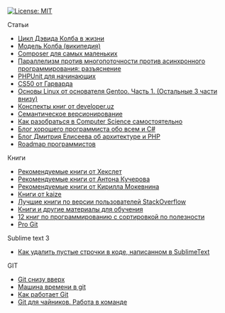[![License: MIT](https://img.shields.io/badge/License-MIT-yellow.svg)](https://opensource.org/licenses/MIT)

Статьи

- [Цикл Дэвида Колба в жизни](https://habr.com/ru/post/159321/)
- [Модель Колба (википедия)](https://ru.wikipedia.org/wiki/%D0%9C%D0%BE%D0%B4%D0%B5%D0%BB%D1%8C_%D0%9A%D0%BE%D0%BB%D0%B1%D0%B0)
- [Composer для самых маленьких](https://habr.com/ru/post/439200/)
- [Параллелизм против многопоточности против асинхронного программирования: разъяснение](https://habr.com/ru/post/337528/)
- [PHPUnit для начинающих](https://phpprofi.ru/blogs/post/24)
- [CS50 от Гарварда](https://javarush.ru/quests/QUEST_HARVARD_CS50)
- [Основы Linux от основателя Gentoo. Часть 1. (Остальные 3 части внизу)](https://habr.com/ru/post/99041/)
- [Конспекты книг от developer.uz](http://developer.uz)
- [Семантическое версионирование](https://semver.org/lang/ru/)
- [Как разобраться в Computer Science самостоятельно](https://tproger.ru/curriculum/computer-science-step-by-step/)
- [Блог хорошего программиста обо всем и C#](http://sergeyteplyakov.blogspot.com/)
- [Блог Дмитрия Елисеева об архитектуре и PHP](https://elisdn.ru)
- [Roadmap программистов](https://roadmap.sh/roadmaps)

Книги

- [Рекомендуемые книги от Хекслет](https://github.com/ipkroks/articles/blob/master/Books.md)
- [Рекомендуемые книги от Антона Кучерова](https://idexter.ru/read/)
- [Рекомендуемые книги от Кирилла Мокевнина](https://github.com/mokevnin/railsify/wiki/Books)
- [Книги от kaize](https://github.com/kaize/kaize.github.io/blob/master/pages/books.md)
- [Лучшие книги по версии пользователей StackOverflow](http://www.dev-books.com)
- [Книги и другие материалы для обучения](https://ru.stackoverflow.com/questions/454683/Книги-и-другие-материалы-для-обучения)
- [12 книг по программированию с сортировкой по полезности](https://www.quora.com/What-are-some-books-a-programmer-must-read)
- [Pro Git](https://git-scm.com/book/ru/v2)

Sublime text 3

- [Как удалить пустые строчки в коде, написанном в SublimeText](http://blogo-daru.ru/2015/10/07/kak-udalit-pustye-strochki-v-kode-napisannom-v-sublimetext/)

GIT

- [Git снизу вверх](https://habr.com/ru/company/intel/blog/344962/)
- [Машина времени в git](https://habr.com/ru/post/157175/)
- [Как работает Git](https://habr.com/ru/post/313890/)
- [Git для чайников. Работа в команде](https://habr.com/ru/post/440816/)
